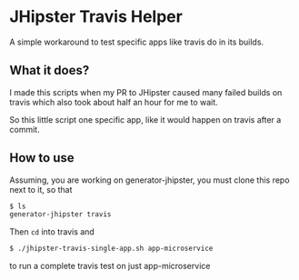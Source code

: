 # JHipster Travis Helper

A simple workaround to test specific apps like travis do in its builds.

## What it does?

I made this scripts when my PR to JHipster caused many failed builds on travis
which also took about half an hour for me to wait.

So this little script one specific app, like it would happen on travis after a
commit.

## How to use

Assuming, you are working on generator-jhipster, you must clone this repo next
to it, so that

``` sh
$ ls
generator-jhipster travis
```

Then ```cd``` into travis and

``` sh
$ ./jhipster-travis-single-app.sh app-microservice
```

to run a complete travis test on just app-microservice
